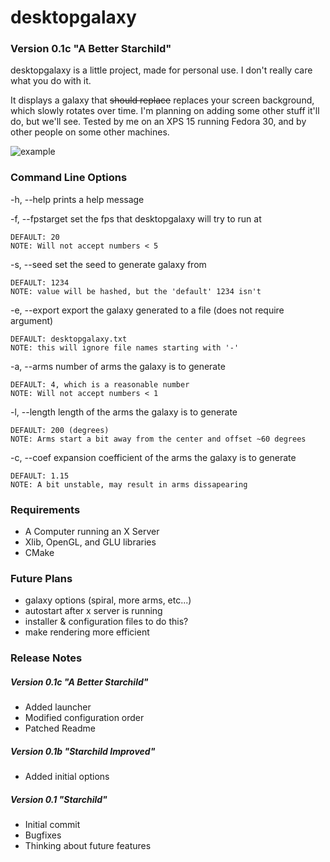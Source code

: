 # desktopgalaxy

### Version 0.1c  "A Better Starchild"

desktopgalaxy is a little project, made for personal use. I don't really care what you do with it.

It displays a galaxy that ~~should replace~~ replaces your screen background, which slowly rotates over time. I'm planning on adding some other stuff it'll do, but we'll see. Tested by me on an XPS 15 running Fedora 30, and by other people on some other machines.

![example](https://i.imgur.com/qwKuCHz.png)

### Command Line Options

 -h, --help       prints a help message

 -f, --fpstarget  set the fps that desktopgalaxy will try to run at

    DEFAULT: 20
    NOTE: Will not accept numbers < 5

 -s, --seed       set the seed to generate galaxy from

    DEFAULT: 1234
    NOTE: value will be hashed, but the 'default' 1234 isn't

 -e, --export     export the galaxy generated to a file (does not require argument)

    DEFAULT: desktopgalaxy.txt
    NOTE: this will ignore file names starting with '-'

 -a, --arms       number of arms the galaxy is to generate

    DEFAULT: 4, which is a reasonable number
    NOTE: Will not accept numbers < 1

 -l, --length     length of the arms the galaxy is to generate

    DEFAULT: 200 (degrees)
    NOTE: Arms start a bit away from the center and offset ~60 degrees

 -c, --coef       expansion coefficient of the arms the galaxy is to generate

    DEFAULT: 1.15
    NOTE: A bit unstable, may result in arms dissapearing

### Requirements

- A Computer running an X Server
- Xlib, OpenGL, and GLU libraries
- CMake

### Future Plans

- galaxy options (spiral, more arms, etc...)
- autostart after x server is running
- installer & configuration files to do this?
- make rendering more efficient

### Release Notes

##### Version 0.1c "A Better Starchild"

- Added launcher
- Modified configuration order
- Patched Readme

##### Version 0.1b "Starchild Improved"

- Added initial options

##### Version 0.1  "Starchild"

- Initial commit
- Bugfixes
- Thinking about future features